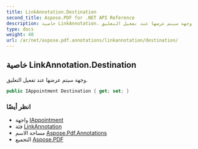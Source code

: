 ```yaml
---
title: LinkAnnotation.Destination
second_title: Aspose.PDF for .NET API Reference
description: خاصية LinkAnnotation. وجهة سيتم عرضها عند تفعيل التعليق
type: docs
weight: 40
url: /ar/net/aspose.pdf.annotations/linkannotation/destination/
---
```

## خاصية LinkAnnotation.Destination

وجهة سيتم عرضها عند تفعيل التعليق.

```csharp
public IAppointment Destination { get; set; }
```

### انظر أيضًا

* واجهة [IAppointment](../../iappointment/)
* فئة [LinkAnnotation](../)
* مساحة الاسم [Aspose.Pdf.Annotations](../../../aspose.pdf.annotations/)
* التجميع [Aspose.PDF](../../../)